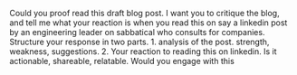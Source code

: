 Could you proof read this draft blog post. I want you to critique the blog, and
tell me what your reaction is when you read this on say a linkedin post by an
engineering leader on sabbatical who consults for companies. Structure your
response in two parts. 1. analysis of the post. strength, weakness,
suggestions. 2. Your reaction to reading this on linkedin. Is it actionable,
shareable, relatable. Would you engage with this
